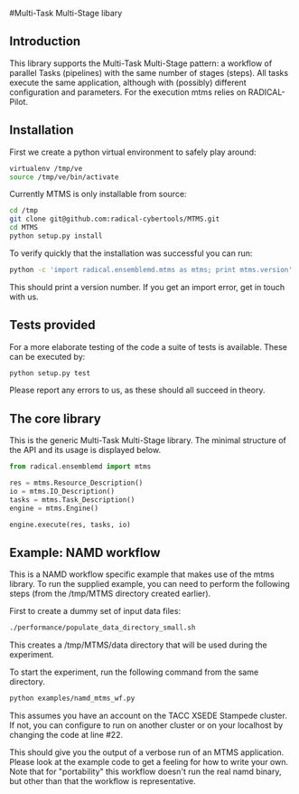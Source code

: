 #Multi-Task Multi-Stage libary

## Introduction

This library supports the Multi-Task Multi-Stage pattern: a workflow of parallel Tasks (pipelines) with the same number of stages (steps).
All tasks execute the same application, although with (possibly) different configuration and parameters.
For the execution mtms relies on RADICAL-Pilot.


## Installation

First we create a python virtual environment to safely play around:
```bash
virtualenv /tmp/ve
source /tmp/ve/bin/activate
```
Currently MTMS is only installable from source:
```bash
cd /tmp
git clone git@github.com:radical-cybertools/MTMS.git
cd MTMS
python setup.py install
```

To verify quickly that the installation was successful you can run:
```bash
python -c 'import radical.ensemblemd.mtms as mtms; print mtms.version'
```
This should print a version number. If you get an import error, get in touch with us.

## Tests provided

For a more elaborate testing of the code a suite of tests is available.
These can be executed by:
```bash
python setup.py test
```

Please report any errors to us, as these should all succeed in theory.

## The core library

This is the generic Multi-Task Multi-Stage library.
The minimal structure of the API and its usage is displayed below.

```python
from radical.ensemblemd import mtms

res = mtms.Resource_Description()
io = mtms.IO_Description()
tasks = mtms.Task_Description()
engine = mtms.Engine()

engine.execute(res, tasks, io)
```

## Example: NAMD workflow

This is a NAMD workflow specific example that makes use of the mtms library.
To run the supplied example, you can need to perform the following steps (from
the /tmp/MTMS directory created earlier).

First to create a dummy set of input data files:
```bash
./performance/populate_data_directory_small.sh
```
This creates a /tmp/MTMS/data directory that will be used during the
experiment.

To start the experiment, run the following command from the same directory.
```bash
python examples/namd_mtms_wf.py
```

This assumes you have an account on the TACC XSEDE Stampede cluster. If not,
you can configure to run on another cluster or on your localhost by changing
the code at line #22.

This should give you the output of a verbose run of an MTMS application.
Please look at the example code to get a feeling for how to write your own.
Note that for "portability" this workflow doesn't run the real namd binary, but
other than that the workflow is representative.
